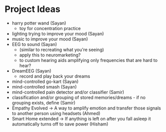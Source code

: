 # Project Ideas

- harry potter wand (Sayan)
    - toy for concentration practice
- lighting trying to improve your mood (Sayan)
- music to improve your mood (Sayan)
- EEG to sound (Sayan)
    - (similar to recreating what you're seeing)
    - apply this to neuromarketing?
    - to custom hearing aids amplifying only frequencies that are hard to hear?
- DreamEEG (Sayan)
    - record and play back your dreams
- mind-controlled go-kart (Sayan)
- mind-controlled smash (Sayan)
- mind-controlled pain detector and/or classifier (Samir)
- classification and/or grouping of stored memories/dreams - if no grouping exists, define (Samir)
- Empathy Evolved -> A way to amplify emotion and transfer those signals to another person using headsets (Ahmed)
- Smart Home extended -> If anything is left on after you fall asleep it automatically turns off to save power (Hisham)
